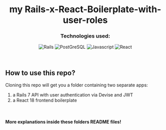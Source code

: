 <div align="center">

  # my Rails-x-React-Boilerplate-with-user-roles

  ### Technologies used:

  ![Rails](https://img.shields.io/badge/Ruby_on_Rails-CC0000?style=for-the-badge&logo=ruby-on-rails&logoColor=white)
  ![PostGreSQL](https://img.shields.io/badge/PostgreSQL-316192?style=for-the-badge&logo=postgresql&logoColor=white)
  ![Javascript](https://img.shields.io/badge/JavaScript-F7DF1E?style=for-the-badge&logo=javascript&logoColor=black)
  ![React](https://img.shields.io/badge/react-%2320232a.svg?style=for-the-badge&logo=react&logoColor=%2361DAFB)

</div>
  
<br/>

## How to use this repo?

Cloning this repo will get you a folder containing two separate apps:

<ol>
  <li>a Rails 7 API with user authentication via Devise and JWT</li>
  <li>a React 18 frontend boilerplate</li>
</ol>

<br/>

#### More explanations inside these folders README files!



